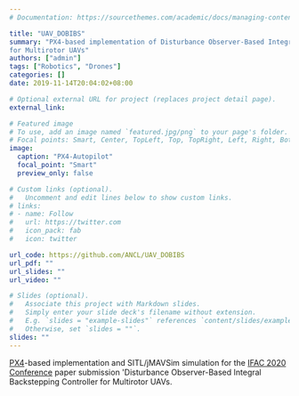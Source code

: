 ```yaml
---
# Documentation: https://sourcethemes.com/academic/docs/managing-content/

title: "UAV_DOBIBS"
summary: "PX4-based implementation of Disturbance Observer-Based Integral Backstepping Controller 
for Multirotor UAVs"
authors: ["admin"]
tags: ["Robotics", "Drones"]
categories: []
date: 2019-11-14T20:04:02+08:00

# Optional external URL for project (replaces project detail page).
external_link: 

# Featured image
# To use, add an image named `featured.jpg/png` to your page's folder.
# Focal points: Smart, Center, TopLeft, Top, TopRight, Left, Right, BottomLeft, Bottom, BottomRight.
image:
  caption: "PX4-Autopilot"
  focal_point: "Smart"
  preview_only: false

# Custom links (optional).
#   Uncomment and edit lines below to show custom links.
# links:
# - name: Follow
#   url: https://twitter.com
#   icon_pack: fab
#   icon: twitter

url_code: https://github.com/ANCL/UAV_DOBIBS
url_pdf: ""
url_slides: ""
url_video: ""

# Slides (optional).
#   Associate this project with Markdown slides.
#   Simply enter your slide deck's filename without extension.
#   E.g. `slides = "example-slides"` references `content/slides/example-slides.md`.
#   Otherwise, set `slides = ""`.
slides: ""
---
```


[PX4](https://px4.io/)-based implementation and SITL/jMAVSim simulation for the [IFAC 2020 Conference](https://www.ifac2020.org/) paper submission  'Disturbance Observer-Based Integral Backstepping Controller for Multirotor UAVs.